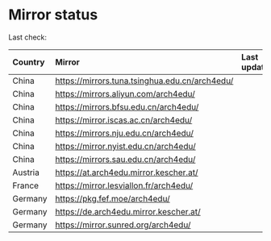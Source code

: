 <script src="./time.js"></script>
# Mirror status
Last check: <script type="text/javascript">localize(1697836485.1591084);</script>

|Country|Mirror|Last update|
|:------|:-----|:----------|
|China|https://mirrors.tuna.tsinghua.edu.cn/arch4edu/|<script type="text/javascript">localize(1697826693);</script>|
|China|https://mirrors.aliyun.com/arch4edu/|<script type="text/javascript">localize(1697826693);</script>|
|China|https://mirrors.bfsu.edu.cn/arch4edu/|<script type="text/javascript">localize(1697783458);</script>|
|China|https://mirror.iscas.ac.cn/arch4edu/|<script type="text/javascript">localize(1697783458);</script>|
|China|https://mirrors.nju.edu.cn/arch4edu/|<script type="text/javascript">localize(1697740308);</script>|
|China|https://mirror.nyist.edu.cn/arch4edu/|<script type="text/javascript">localize(1697783458);</script>|
|China|https://mirrors.sau.edu.cn/arch4edu/|<script type="text/javascript">localize(1697826693);</script>|
|Austria|https://at.arch4edu.mirror.kescher.at/|<script type="text/javascript">localize(1697826693);</script>|
|France|https://mirror.lesviallon.fr/arch4edu/|<script type="text/javascript">localize(1697783458);</script>|
|Germany|https://pkg.fef.moe/arch4edu/|<script type="text/javascript">localize(1697826693);</script>|
|Germany|https://de.arch4edu.mirror.kescher.at/|<script type="text/javascript">localize(1697826693);</script>|
|Germany|https://mirror.sunred.org/arch4edu/|<script type="text/javascript">localize(1697826693);</script>|

<script src="./tablefilter/tablefilter.js"></script>
<script src="./table.js"></script>